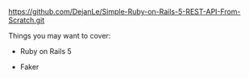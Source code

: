 https://github.com/DejanLe/Simple-Ruby-on-Rails-5-REST-API-From-Scratch.git

Things you may want to cover:

* Ruby on Rails 5

* Faker

 
